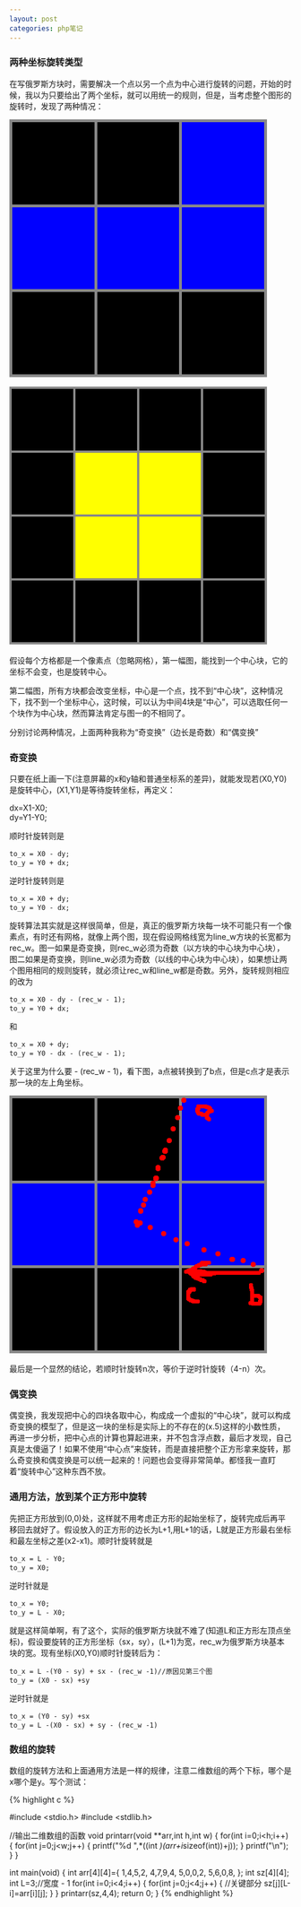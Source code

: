 ```yaml
---
layout: post
categories: php笔记
---
```


### 两种坐标旋转类型

在写俄罗斯方块时，需要解决一个点以另一个点为中心进行旋转的问题，开始的时候，我以为只要给出了两个坐标，就可以用统一的规则，但是，当考虑整个图形的旋转时，发现了两种情况：

![](/media/png/tetris_j.png)

![](/media/png/tetris_o.png) 

假设每个方格都是一个像素点（忽略网格），第一幅图，能找到一个中心块，它的坐标不会变，也是旋转中心。

第二幅图，所有方块都会改变坐标，中心是一个点，找不到“中心块”，这种情况下，找不到一个坐标中心，这时候，可以认为中间4块是“中心”，可以选取任何一个块作为中心块，然而算法肯定与图一的不相同了。

分别讨论两种情况，上面两种我称为“奇变换”（边长是奇数）和“偶变换”

### 奇变换

只要在纸上画一下(注意屏幕的x和y轴和普通坐标系的差异)，就能发现若(X0,Y0)是旋转中心，(X1,Y1)是等待旋转坐标，再定义：

dx=X1-X0;  
dy=Y1-Y0;

顺时针旋转则是

	to_x = X0 - dy;
    to_y = Y0 + dx;
逆时针旋转则是

	to_x = X0 + dy;
    to_y = Y0 - dx;
旋转算法其实就是这样很简单，但是，真正的俄罗斯方块每一块不可能只有一个像素点，有时还有网格，就像上两个图，现在假设网格线宽为line_w方块的长宽都为rec_w。图一如果是奇变换，则rec_w必须为奇数（以方块的中心块为中心块），图二如果是奇变换，则line_w必须为奇数（以线的中心块为中心块），如果想让两个图用相同的规则旋转，就必须让rec_w和line_w都是奇数。另外，旋转规则相应的改为

	to_x = X0 - dy - (rec_w - 1);
    to_y = Y0 + dx;
和

	to_x = X0 + dy;
    to_y = Y0 - dx - (rec_w - 1);
关于这里为什么要 - (rec_w - 1)，看下图，a点被转换到了b点，但是c点才是表示那一块的左上角坐标。

![](/media/png/tetris_j_sz.png)

最后是一个显然的结论，若顺时针旋转n次，等价于逆时针旋转（4-n）次。
### 偶变换
 
偶变换，我发现把中心的四块各取中心，构成成一个虚拟的“中心块”，就可以构成奇变换的模型了，但是这一块的坐标是实际上的不存在的(x.5)这样的小数性质，再进一步分析，把中心点的计算也算起进来，并不包含浮点数，最后才发现，自己真是太傻逼了！如果不使用“中心点”来旋转，而是直接把整个正方形拿来旋转，那么奇变换和偶变换是可以统一起来的！问题也会变得非常简单。都怪我一直盯着“旋转中心”这种东西不放。

### 通用方法，放到某个正方形中旋转

先把正方形放到(0,0)处，这样就不用考虑正方形的起始坐标了，旋转完成后再平移回去就好了。假设放入的正方形的边长为L+1,用L+1的话，L就是正方形最右坐标和最左坐标之差(x2-x1)。顺时针旋转就是

	to_x = L - Y0;
    to_y = X0;
逆时针就是

	to_x = Y0;
    to_y = L - X0;
就是这样简单啊，有了这个，实际的俄罗斯方块就不难了(知道L和正方形左顶点坐标)，假设要旋转的正方形坐标（sx，sy），(L+1)为宽，rec_w为俄罗斯方块基本块的宽。现有坐标(X0,Y0)顺时针旋转后为：

	to_x = L -(Y0 - sy) + sx - (rec_w -1)//原因见第三个图
	to_y = (X0 - sx) +sy
逆时针就是

	to_x = (Y0 - sy) +sx
    to_y = L -(X0 - sx) + sy - (rec_w -1)
### 数组的旋转

数组的旋转方法和上面通用方法是一样的规律，注意二维数组的两个下标，哪个是x哪个是y。写个测试：

{% highlight c %}

#include <stdio.h>
#include <stdlib.h>

//输出二维数组的函数
void printarr(void **arr,int h,int w)
{
    for(int i=0;i<h;i++)
    {
        for(int j=0;j<w;j++)
        {
            printf("%d ",*((int *)(arr+i*sizeof(int))+j));
        }
        printf("\n");
    }
}

int main(void)
{
    int arr[4][4]={
    1,4,5,2,
    4,7,9,4,
    5,0,0,2,
    5,6,0,8,
    };
    int sz[4][4];
    int L=3;//宽度 - 1
    for(int i=0;i<4;i++)
    {
        for(int j=0;j<4;j++)
        {
            //关键部分
            sz[j][L-i]=arr[i][j];
        }
    }
    printarr(sz,4,4);
    return 0;
}
{% endhighlight %}
